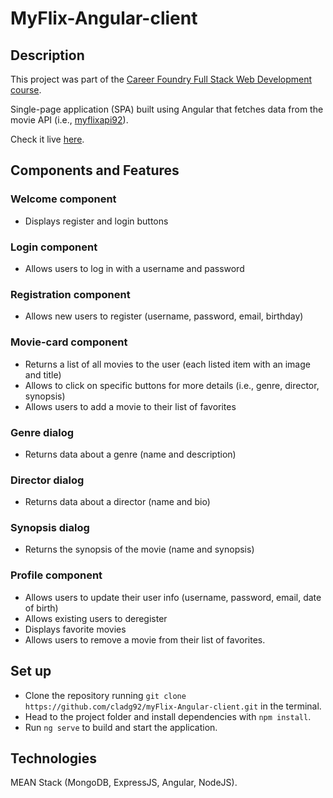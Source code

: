 # MyFlix-Angular-client

## Description

This project was part of the [Career Foundry Full Stack Web Development course](https://careerfoundry.com/en/courses/become-a-web-developer/).

Single-page application (SPA) built using Angular that fetches data from the movie API (i.e., [myflixapi92](https://myflixapi92.herokuapp.com/documentation/)).

Check it live [here](https://cladg92.github.io/myFlix-Angular-client/welcome).


## Components and Features

### Welcome component

- Displays register and login buttons

### Login component

- Allows users to log in with a username and password

### Registration component

- Allows new users to register (username, password, email, birthday)

### Movie-card component

- Returns a list of all movies to the user (each listed item with an image and title)
- Allows to click on specific buttons for more details (i.e., genre, director, synopsis)
- Allows users to add a movie to their list of favorites

### Genre dialog

- Returns data about a genre (name and description)

### Director dialog

- Returns data about a director (name and bio)

### Synopsis dialog

- Returns the synopsis of the movie (name and synopsis)

### Profile component

- Allows users to update their user info (username, password, email, date of birth)
- Allows existing users to deregister
- Displays favorite movies
- Allows users to remove a movie from their list of favorites.

## Set up

- Clone the repository running `git clone https://github.com/cladg92/myFlix-Angular-client.git` in the terminal.
- Head to the project folder and install dependencies with `npm install`.
- Run `ng serve` to build and start the application.

## Technologies

MEAN Stack (MongoDB, ExpressJS, Angular, NodeJS).

